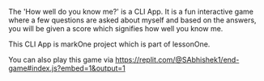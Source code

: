 The 'How well do you know me?' is a CLI App. 
It is a fun interactive game where a few questions are asked about myself and based on the answers, you will be given a score which signifies how well you know me.

This CLI App is markOne project which is part of lessonOne.

You can also play this game via https://replit.com/@SAbhishek1/end-game#index.js?embed=1&output=1 
